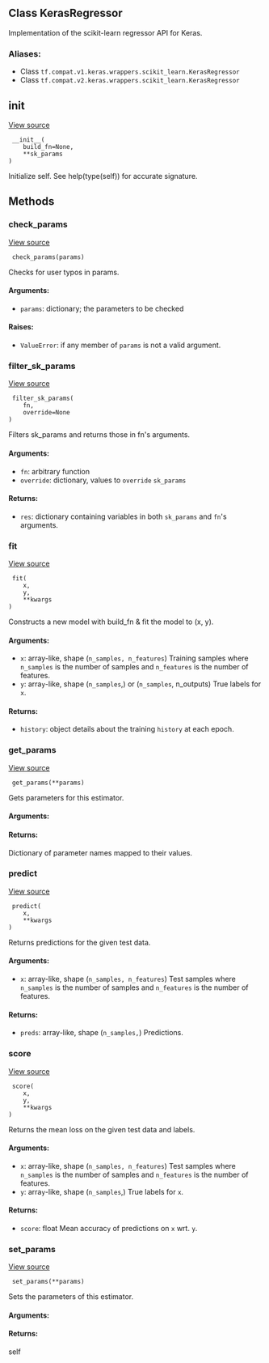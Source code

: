 ## Class KerasRegressor

Implementation of the scikit-learn regressor API for Keras.
### Aliases:
- Class `tf.compat.v1.keras.wrappers.scikit_learn.KerasRegressor`
- Class `tf.compat.v2.keras.wrappers.scikit_learn.KerasRegressor`
## __init__
[View source](https://github.com/tensorflow/tensorflow/blob/r2.0/tensorflow/python/keras/wrappers/scikit_learn.py#L74-L77)


```
 __init__(
    build_fn=None,
    **sk_params
)
```

Initialize self. See help(type(self)) for accurate signature.
## Methods
### check_params
[View source](https://github.com/tensorflow/tensorflow/blob/r2.0/tensorflow/python/keras/wrappers/scikit_learn.py#L79-L106)


```
 check_params(params)
```

Checks for user typos in params.
#### Arguments:
- `params`: dictionary; the parameters to be checked
#### Raises:
- `ValueError`: if any member of `params` is not a valid argument.
### filter_sk_params
[View source](https://github.com/tensorflow/tensorflow/blob/r2.0/tensorflow/python/keras/wrappers/scikit_learn.py#L170-L187)


```
 filter_sk_params(
    fn,
    override=None
)
```

Filters sk_params and returns those in fn's arguments.
#### Arguments:
- `fn`: arbitrary function
- `override`: dictionary, values to `override` `sk_params`
#### Returns:
- `res`: dictionary containing variables in both `sk_params` and `fn`'s arguments.
### fit
[View source](https://github.com/tensorflow/tensorflow/blob/r2.0/tensorflow/python/keras/wrappers/scikit_learn.py#L134-L168)


```
 fit(
    x,
    y,
    **kwargs
)
```

Constructs a new model with build_fn & fit the model to (x, y).
#### Arguments:
- `x`: array-like, shape (`n_samples, n_features`) Training samples where `n_samples` is the number of samples and `n_features` is the number of features.
- `y`: arra`y`-like, shape (`n_samples`,) or (`n_samples`, n_outputs) True labels for `x`.
#### Returns:
- `history`: object details about the training `history` at each epoch.
### get_params
[View source](https://github.com/tensorflow/tensorflow/blob/r2.0/tensorflow/python/keras/wrappers/scikit_learn.py#L108-L119)


```
 get_params(**params)
```

Gets parameters for this estimator.
#### Arguments:
#### Returns:

Dictionary of parameter names mapped to their values.
### predict
[View source](https://github.com/tensorflow/tensorflow/blob/r2.0/tensorflow/python/keras/wrappers/scikit_learn.py#L318-L333)


```
 predict(
    x,
    **kwargs
)
```

Returns predictions for the given test data.
#### Arguments:
- `x`: array-like, shape (`n_samples, n_features`) Test samples where `n_samples` is the number of samples and `n_features` is the number of features.
#### Returns:
- `preds`: array-like, shape (`n_samples,`) Predictions.
### score
[View source](https://github.com/tensorflow/tensorflow/blob/r2.0/tensorflow/python/keras/wrappers/scikit_learn.py#L335-L355)


```
 score(
    x,
    y,
    **kwargs
)
```

Returns the mean loss on the given test data and labels.
#### Arguments:
- `x`: array-like, shape (`n_samples, n_features`) Test samples where `n_samples` is the number of samples and `n_features` is the number of features.
- `y`: arra`y`-like, shape (`n_samples`,) True labels for `x`.
#### Returns:
- `score`: float Mean accurac`y` of predictions on `x` wrt. `y`.
### set_params
[View source](https://github.com/tensorflow/tensorflow/blob/r2.0/tensorflow/python/keras/wrappers/scikit_learn.py#L121-L132)


```
 set_params(**params)
```

Sets the parameters of this estimator.
#### Arguments:
#### Returns:

self
